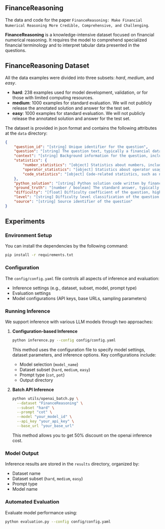 ## FinanceReasoning

The data and code for the paper `FinanceReasoning: Make Financial Numerical Reasoning More Credible, Comprehensive, and Challenging`.

**FinanceReasoning** is a knowledge-intensive dataset focused on financial numerical reasoning. It requires the model to comprehend specialized financial terminology and to interpret tabular data presented in the questions. 

## FinanceReasoning Dataset
All the data examples were divided into three subsets: *hard*, *medium*, and *easy*.

- **hard**: 238 examples used for model development, validation, or for those with limited computing resources.
- **medium**: 1000 examples for standard evaluation. We will not publicly release the annotated solution and answer for the test set.
- **easy**: 1000 examples for standard evaluation. We will not publicly release the annotated solution and answer for the test set.

The dataset is provided in json format and contains the following attributes at the `data` directory:

```json
{
    "question_id": "[string] Unique identifier for the question",
    "question": "[string] The question text, typically a financial data analysis problem",
    "context": "[string] Background information for the question, including tabular data in Markdown format",
    "statistics": {
        "number_statistics": "[object] Statistics about numbers, including count of numbers in the question",
        "operator_statistics": "[object] Statistics about operator usage, tracking frequency of different operators",
        "code_statistics": "[object] Code-related statistics, such as number of code lines"
    },
    "python_solution": "[string] Python solution code written by financial experts, with clear variable names and execution logic",
    "ground_truth": "[number / boolean] The standard answer, typically the result of executing the Python solution",
    "difficulty": "[float] Difficulty coefficient of the question, higher values indicate greater difficulty",
    "level": "[string] Difficulty level classification of the question (e.g., hard, medium, easy)",
    "source": "[string] Source identifier of the question"
}
```

## Experiments

### Environment Setup
You can install the dependencies by the following command:
```bash
pip install -r requirements.txt
```

### Configuration
The `config/config.yaml` file controls all aspects of inference and evaluation:
- Inference settings (e.g., dataset, subset, model, prompt type)
- Evaluation settings
- Model configurations (API keys, base URLs, sampling parameters)

### Running Inference
We support inference with various LLM models through two approaches:

1. **Configuration-based Inference**
   ```bash
   python inference.py --config config/config.yaml
   ```
   This method uses the configuration file to specify model settings, dataset parameters, and inference options. Key configurations include:
   - Model selection (`model_name`)
   - Dataset subset (`hard`, `medium`, `easy`)
   - Prompt type (`cot`, `pot`)
   - Output directory

2. **Batch API Inference**
   ```bash
   python utils/openai_batch.py \
     --dataset "FinanceReasoning" \
     --subset "hard" \
     --prompt "cot" \
     --model "your_model_id" \
     --api_key "your_api_key" \
     --base_url "your_base_url"
   ```
   This method allows you to get 50% discount on the openai inference cost.

### Model Output
Inference results are stored in the `results` directory, organized by:
- Dataset name
- Dataset subset (`hard`, `medium`, `easy`)
- Prompt type
- Model name

### Automated Evaluation
Evaluate model performance using:
```bash
python evaluation.py --config config/config.yaml
```